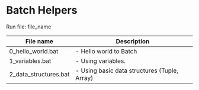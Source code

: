 # Batch Helpers

Run file:
file_name

| File name        		| Description 												   |
| --------------------- |------------------------------------------------------------- |
| 0_hello_world.bat		| - Hello world to Batch |
| 1_variables.bat 		| - Using variables. |
| 2_data_structures.bat	| - Using basic data structures (Tuple, Array) |